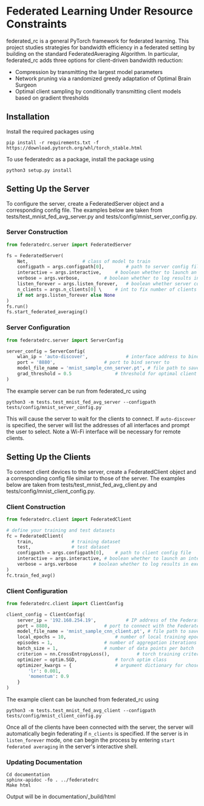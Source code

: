 # Federated Learning Under Resource Constraints

federated\_rc is a general PyTorch framework for federated learning. This project studies strategies for bandwidth efficiency in a federated setting by building on the standard FederatedAveraging Algorithm. In particular, federated\_rc adds three options for client-driven bandwidth reduction:
 - Compression by transmitting the largest model parameters
 - Network pruning via a randomized greedy adaptation of Optimal Brain Surgeon
 - Optimal client sampling by conditionally transmitting client models based on gradient thresholds

## Installation
Install the required packages using
```shell
pip install -r requirements.txt -f https://download.pytorch.org/whl/torch_stable.html
```
To use federatedrc as a package, install the package using
```shell
python3 setup.py install
```

## Setting Up the Server
To configure the server, create a FederatedServer object and a corresponding config file. The examples below are taken from tests/test\_mnist\_fed\_avg\_server.py and tests/config/mnist\_server\_config.py.

### Server Construction
```python 
from federatedrc.server import FederatedServer

fs = FederatedServer(
    Net,					# class of model to train
    configpath = args.configpath[0],   		# path to server config file
    interactive = args.interactive,		# boolean whether to launch an interactive shell  
    verbose = args.verbose,			# boolean whether to log results in execution
    listen_forever = args.listen_forever,	# boolean whether server continuously accepts new clients
    n_clients = args.n_clients[0] \		# int to fix number of clients
    if not args.listen_forever else None
)
fs.run()
fs.start_federated_averaging()
```

### Server Configuration
```python
from federatedrc.server import ServerConfig

server_config = ServerConfig( 
    wlan_ip = 'auto-discover',				# interface address to bind server to
    port = '8880',					# port to bind server to
    model_file_name = 'mnist_sample_cnn_server.pt',	# file path to save the final aggregated model
    grad_threshold = 0.5				# threshold for optimal client sampling
)
```
The example server can be run from federated\_rc using
```shell
python3 -m tests.test_mnist_fed_avg_server --configpath tests/config/mnist_server_config.py
```
This will cause the server to wait for the clients to connect. If ```auto-discover``` is specified, the server will list the addresses of all interfaces and prompt the user to select. Note a Wi-Fi interface will be necessary for remote clients.

## Setting Up the Clients
To connect client devices to the server, create a FederatedClient object and a corresponding config file similar to those of the server. The examples below are taken from tests/test\_mnist\_fed\_avg\_client.py and tests/config/mnist\_client\_config.py.

### Client Construction
```python
from federatedrc.client import FederatedClient

# define your training and test datasets
fc = FederatedClient(
    train,				# training dataset
    test,				# test dataset
    configpath = args.configpath[0],	# path to client config file
    interactive = args.interactive,	# boolean whether to launch an interactive shell
    verbose = args.verbose		# boolean whether to log results in execution
)
fc.train_fed_avg()
```

### Client Configuration
```python
from federatedrc.client import ClientConfig

client_config = ClientConfig(
    server_ip = '192.168.254.19',			# IP address of the FederatedServer
    port = 8880,					# port to connect with the FederatedServer
    model_file_name = 'mnist_sample_cnn_client.pt',	# file path to save the final client model
    local_epochs = 10,					# number of local training epochs per aggregation
    episodes = 1,					# number of aggregation iterations
    batch_size = 1,					# number of data points per batch
    criterion = nn.CrossEntropyLoss(),			# torch training criterion
    optimizer = optim.SGD,				# torch optim class
    optimizer_kwargs = {				# argument dictionary for chosen optimizer
        'lr': 0.001,
        'momentum': 0.9
    }
)
```
The example client can be launched from federated\_rc using
```shell
python3 -m tests.test_mnist_fed_avg_client --configpath tests/config/mnist_client_config.py
```

Once all of the clients have been connected with the server, the server will automatically begin federating if ```n_clients``` is specified. If the server is in ```listen_forever``` mode, one can begin the process by entering ```start federated averaging``` in the server's interactive shell.

### Updating Documentation 
```shell
Cd documentation
sphinx-apidoc -fo . ../federatedrc
Make html
```

Output will be in documentation/_build/html